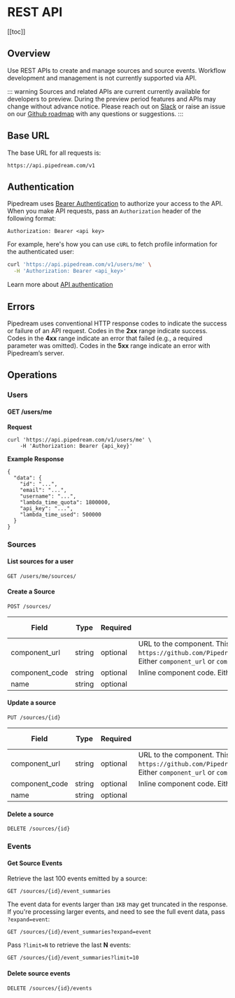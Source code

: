 # REST API

[[toc]]

## Overview

Use REST APIs to create and manage sources and source events. Workflow development and management is not currently supported via API.

::: warning
Sources and related APIs are current currently available for developers to preview. During the preview period features and APIs may change without advance notice. Please reach out on [Slack](https://pipedream.com/community) or raise an issue on our [Github roadmap](https://github.com/PipedreamHQ/roadmap) with any questions or suggestions.
:::

## Base URL

The base URL for all requests is:

```text
https://api.pipedream.com/v1
```

## Authentication

Pipedream uses [Bearer Authentication](https://oauth.net/2/bearer-tokens/) to authorize your access to the API. When you make API requests, pass an `Authorization` header of the following format:

```text
Authorization: Bearer <api key>
```

For example, here's how you can use `cURL` to fetch profile information for the authenticated user:

```bash
curl 'https://api.pipedream.com/v1/users/me' \
  -H 'Authorization: Bearer <api_key>'
```

Learn more about [API authentication](/api/auth)

## Errors

Pipedream uses conventional HTTP response codes to indicate the success or failure of an API request. Codes in the **2xx** range indicate success. Codes in the **4xx** range indicate an error that failed (e.g., a required parameter was omitted). Codes in the **5xx** range indicate an error with Pipedream’s server.

<!--
## Rate Limits
The API preview does not currently implement rate limiting of requests.
-->

## Operations

### Users

#### GET /users/me

**Request**

```
curl 'https://api.pipedream.com/v1/users/me' \
    -H 'Authorization: Bearer {api_key}'
```

**Example Response**

```
{
  "data": {
    "id": "...",
    "email": "...",
    "username": "...",
    "lambda_time_quota": 1800000,
    "api_key": "...",
    "lambda_time_used": 500000
  }
}
```

### Sources

#### List sources for a user

```
GET /users/me/sources/
```

#### Create a Source

```
POST /sources/
```

| Field          | Type   | Required | Description                                                                                                                                                                                    | Default Value |
| -------------- | ------ | -------- | ---------------------------------------------------------------------------------------------------------------------------------------------------------------------------------------------- | ------------- |
| component_url  | string | optional | URL to the component. This may be a Github URL (e.g., `https://github.com/PipedreamHQ/pipedream/blob/master/components/http/http.js`). Either `component_url` or `component_code` is required. |               |
| component_code | string | optional | Inline component code. Either `component_url` or `component_code` is required.                                                                                                                 |               |
| name           | string | optional |                                                                                                                                                                                                |               |

#### Update a source

```
PUT /sources/{id}
```

| Field          | Type   | Required | Description                                                                                                                                                                                    | Default Value |
| -------------- | ------ | -------- | ---------------------------------------------------------------------------------------------------------------------------------------------------------------------------------------------- | ------------- |
| component_url  | string | optional | URL to the component. This may be a Github URL (e.g., `https://github.com/PipedreamHQ/pipedream/blob/master/components/http/http.js`). Either `component_url` or `component_code` is required. |               |
| component_code | string | optional | Inline component code. Either `component_url` or `component_code` is required.                                                                                                                 |               |
| name           | string | optional |                                                                                                                                                                                                |               |

#### Delete a source

```
DELETE /sources/{id}
```

### Events

#### Get Source Events

Retrieve the last 100 events emitted by a source:

```
GET /sources/{id}/event_summaries
```

The event data for events larger than `1KB` may get truncated in the response. If you're processing larger events, and need to see the full event data, pass `?expand=event`:

```
GET /sources/{id}/event_summaries?expand=event
```

Pass `?limit=N` to retrieve the last **N** events:

```
GET /sources/{id}/event_summaries?limit=10
```

#### Delete source events

```
DELETE /sources/{id}/events
```

<Footer />
